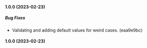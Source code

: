 #### 1.0.0 (2023-02-23)

##### Bug Fixes

*  Validating and adding default values for weird cases. (eaa9e9bc)

#### 1.0.0 (2023-02-23)

